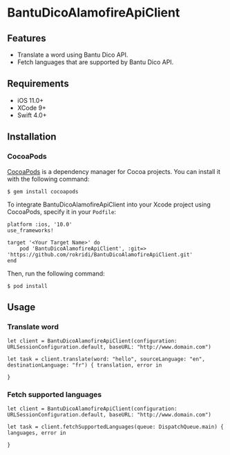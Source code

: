 # BantuDicoAlamofireApiClient

## Features

* Translate a word using Bantu Dico API.
* Fetch languages that are supported by Bantu Dico API.

## Requirements

* iOS 11.0+
* XCode 9+
* Swift 4.0+

## Installation
### CocoaPods

[CocoaPods](http://cocoapods.org/) is a dependency manager for Cocoa projects. You can install it with the following command:

```
$ gem install cocoapods
```

To integrate BantuDicoAlamofireApiClient into your Xcode project using CocoaPods, specify it in your ```Podfile```:

```
platform :ios, '10.0'
use_frameworks!

target '<Your Target Name>' do
    pod 'BantuDicoAlamofireApiClient', :git=> 'https://github.com/rokridi/BantuDicoAlamofireApiClient.git'
end
```
Then, run the following command:
```
$ pod install
```

## Usage

### Translate word

```
let client = BantuDicoAlamofireApiClient(configuration: URLSessionConfiguration.default, baseURL: "http://www.domain.com")
        
let task = client.translate(word: "hello", sourceLanguage: "en", destinationLanguage: "fr") { translation, error in
            
}
```

### Fetch supported languages

```
let client = BantuDicoAlamofireApiClient(configuration: URLSessionConfiguration.default, baseURL: "http://www.domain.com")
        
let task = client.fetchSupportedLanguages(queue: DispatchQueue.main) { languages, error in
            
}
```

